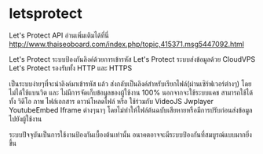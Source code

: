 # letsprotect
Let's Protect API
อ่านเพิ่มเติมได้ที่นี่
http://www.thaiseoboard.com/index.php/topic,415371.msg5447092.html

Let's Protect ระบบป้องกันลิงค์ด้วยการเข้ารหัส
Let's Protect ระบบส่งข้อมูลด้วย CloudVPS
Let's Protect รองรับทั้ง HTTP และ HTTPS

เป็นระบบง่ายๆที่จะนำลิงค์มาเข้ารหัส แล้ว ส่งกลับเป็นลิงค์สำหรับเรียกไฟล์(ผ่านเซิร์ฟเวอร์ต่างๆ)
โดยไม่ได้ใช้แบนวิต และ ไม่มีการจัดเก็บข้อมูลของผู้ใช้งาน 100% นอกจากจะใช้ระบบแคช
สามารถใช้ได้ทั้ง วิดีโอ ภาพ ไฟล์เอกสาร ดาวน์โหลดไฟล์ หรือ ใช้ร่วมกับ VideoJS Jwplayer YoutubeEmbed Iframe ต่างๆนาๆ โดยไม่ทำให้ไฟล์ต้นฉบับเสียหายหรือมีการปรับก่อนส่งข้อมูลไปยังผู้ใช้งาน

ระบบปัจจุบันเป็นการใช้งานป้องกันเบื้องต้นเท่านั้น อนาคตอาจจะมีระบบป้องกันที่สมบูรณ์แบบมากยิ่งขึ้น
